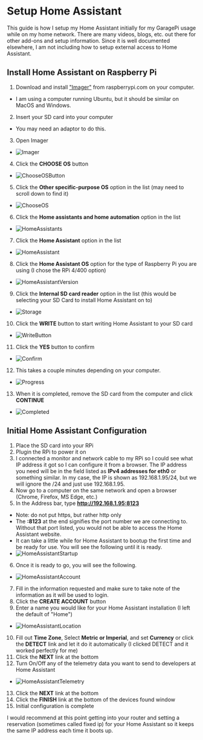 # Setup Home Assistant

This guide is how I setup my Home Assistant initially for my GaragePi usage while on my home network.  There are many videos, blogs, etc. out there for other add-ons and setup information.  Since it is well documented elsewhere, I am not including how to setup external access to Home Assistant.

## Install Home Assistant on Raspberry Pi

1. Download and install ["Imager"](https://www.raspberrypi.com/software/) from raspberrypi.com on your computer.
  - I am using a computer running Ubuntu, but it should be similar on MacOS and Windows.
2. Insert your SD card into your computer
  - You may need an adaptor to do this.
3. Open Imager
  - ![Imager](./images/Imager.png)
4. Click the **CHOOSE OS** button
  - ![ChooseOSButton](./images/Imager1.png)
5. Click the **Other specific-purpose OS** option in the list (may need to scroll down to find it)
  - ![ChooseOS](./images/Imager2.png)
6. Click the **Home assistants and home automation** option in the list
  - ![HomeAssistants](./images/Imager3.png)
7. Click the **Home Assistant** option in the list
  - ![HomeAssistant](./images/Imager4.png)
8. Click the **Home Assistant OS** option for the type of Raspberry Pi you are using (I chose the RPi 4/400 option)
  - ![HomeAssistantVersion](./images/Imager5.png)
9. Click the **Internal SD card reader** option in the list (this would be selecting your SD Card to install Home Assistant on to)
  - ![Storage](./images/Imager6.png)
10. Click the **WRITE** button to start writing Home Assistant to your SD card
  - ![WriteButton](./images/Imager7.png)
11. Click the **YES** button to confirm
  - ![Confirm](./images/Imager8.png)
12. This takes a couple minutes depending on your computer.
  - ![Progress](./images/Imager9.png)
13. When it is completed, remove the SD card from the computer and click **CONTINUE**
  - ![Completed](./images/Imager10.png)

## Initial Home Assistant Configuration

1. Place the SD card into your RPi
2. Plugin the RPi to power it on
3. I connected a monitor and network cable to my RPi so I could see what IP address it got so I can configure it from a browser.  The IP address you need will be in the field listed as **IPv4 addresses for eth0** or something similar.  In my case, the IP is shown as 192.168.1.95/24, but we will ignore the /24 and just use 192.168.1.95.
4. Now go to a computer on the same network and open a browser (Chrome, Firefox, MS Edge, etc.)
5. In the Address bar, type **http://192.168.1.95:8123**
  - Note: do not put https, but rather http only
  - The **:8123** at the end signifies the port number we are connecting to.  Without that port listed, you would not be able to access the Home Assistant website.
  - It can take a little while for Home Assistant to bootup the first time and be ready for use.  You will see the following until it is ready.
  - ![HomeAssistantStartup](./HomeAssistant1.png)
6. Once it is ready to go, you will see the following.
  - ![HomeAssistantAccount](./HomeAssistant2.png)
7. Fill in the information requested and make sure to take note of the information as it will be used to login.
8. Click the **CREATE ACCOUNT** button
9. Enter a name you would like for your Home Assistant installation (I left the default of "Home")
  - ![HomeAssistantLocation](./HomeAssistant3.png)
10. Fill out **Time Zone**, Select **Metric or Imperial**, and set **Currency** or click the **DETECT** link and let it do it automatically (I clicked DETECT and it worked perfectly for me)
11. Click the **NEXT** link at the bottom
12. Turn On/Off any of the telemetry data you want to send to developers at Home Assistant
  - ![HomeAssistantTelemetry](./HomeAssistant4.png)
13. Click the **NEXT** link at the bottom
14. Click the **FINISH** link at the bottom of the devices found window
15. Initial configuration is complete

I would recommend at this point getting into your router and setting a reservation (sometimes called fixed ip) for your Home Assistant so it keeps the same IP address each time it boots up.
